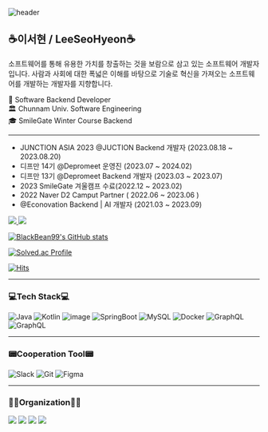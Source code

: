 ![header](https://capsule-render.vercel.app/api?type=slice&color=auto&height=300&section=header&text=BlackBean99%20&fontSize=90)


## ☕이서현 / LeeSeoHyeon☕

소프트웨어를 통해 유용한 가치를 창출하는 것을 보람으로 삼고 있는 소프트웨어 개발자입니다. 사람과 사회에 대한 폭넓은 이해를 바탕으로 기술로 혁신을 가져오는 소프트웨어를 개발하는 개발자를 지향합니다.


👨 Software Backend Developer<br/>
🏛 Chunnam Univ. Software Engineering<br/>
🎓 SmileGate Winter Course Backend<br/>


---
- JUNCTION ASIA 2023 @JUCTION Backend 개발자 (2023.08.18 ~ 2023.08.20)
- 디프만 14기 @Depromeet 운영진 (2023.07 ~ 2024.02)
- 디프만 13기 @Depromeet Backend 개발자 (2023.03 ~ 2023.07)
- 2023 SmileGate 겨울캠프 수료(2022.12 ~ 2023.02)
- 2022 Naver D2 Camput Partner ( 2022.06 ~ 2023.06 )
- @Econovation Backend | AI 개발자 (2021.03 ~ 2023.09)




<a href="https://silver-zinnia-0e0.notion.site/08a80cd51c8847b7b44a0846d1604b1d"><img src="https://img.shields.io/badge/Notion-E8E8E8?style=for-the-badge&logo=Notion&logoColor=000000&link=https://silver-zinnia-0e0.notion.site/08a80cd51c8847b7b44a0846d1604b1d"></a><a href = "https://www.instagram.com/god.s.h">
  <img src="https://img.shields.io/badge/Instagram-E4405F?style=for-the-badge&logo=Instagram&logoColor=white&link=https://www.instagram.com/god.s.h"/></a>

[![BlackBean99's GitHub stats](https://github-readme-stats.vercel.app/api?username=BlackBean99&show_icon=true&theme=github_dark)](https://github.com/anuraghazra/github-readme-stats)

[![Solved.ac Profile](http://mazassumnida.wtf/api/v2/generate_badge?boj=BlackBean99)](https://solved.ac/BlackBean99/)

[![Hits](https://hits.seeyoufarm.com/api/count/incr/badge.svg?url=https%3A%2F%2Fgithub.com%2FBlackBean99&count_bg=%234B8EEE&title_bg=%23000000&icon=github.svg&icon_color=%23FFFFFF&title=hits&edge_flat=false)](https://hits.seeyoufarm.com)



---
### 💻Tech Stack💻
![Java](https://img.shields.io/badge/Java-007396?style=flat-square&logo=Java&logoColor=white) ![Kotlin](https://img.shields.io/badge/Kotlin-7F52FF?style=flat-square&logo=Java&logoColor=#7F52FF)
![image](https://github.com/BlackBean99/BlackBean99/assets/54030889/d319f527-1e88-4db2-9a3d-d32c1e3af6ac) ![SpringBoot](https://img.shields.io/badge/SpringBoot-색상?style=flat-square&logo=SpringBoot&logoColor=white) ![MySQL](https://img.shields.io/badge/MySQL-white?style=flat-square&logo=MySQL&logoColor=#4479A1) ![Docker](https://img.shields.io/badge/Docker-white?style=flat-square&logo=Docker&logoColor=#4479A1) ![GraphQL](https://img.shields.io/badge/GraphQL-000000?style=flat-square&logo=graphQL&logoColor=E10098) ![GraphQL](https://img.shields.io/badge/AWS-FF9900?style=flat-square&logo=AmazonAWS&logoColor=232F3E)


---
### 📟Cooperation Tool📟
![Slack](https://img.shields.io/badge/Slack-4A154B?style=flat-square&logo=Slack&logoColor=0000) ![Git](https://img.shields.io/badge/GitHub-181717?style=flat-square&logo=gitHub&logoColor=0000) ![Figma](https://img.shields.io/badge/Figma-F24E1E?style=flat-square&logo=Figma&logoColor=000000)

---

### 🧑‍💻Organization🧑‍💻


<a href = "https://depromeet.com"><img src = "https://img.shields.io/badge/Depromeet-003D7D?style=flat-square"></a>
<a href = "https://econovation.kr/about"><img src = "https://img.shields.io/badge/Econovation-003D7D?style=flat-square"></a>
<a href = "https://d2.naver.com"><img src = "https://img.shields.io/badge/NaverD2-28CF37?style=flat-square"></a>
<a href = "https://careers.smilegate.com/student/development-camp)"><img src = "https://img.shields.io/badge/SmileGate-FD6F23?style=flat-square"></a>




